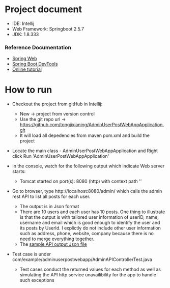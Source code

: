 # Project document

* IDE: Intellij
* Web Framework: Springboot 2.5.7
* JDK: 1.8.333

### Reference Documentation

* [Spring Web](https://docs.spring.io/spring-boot/docs/3.0.5/reference/htmlsingle/#web)
* [Spring Boot DevTools](https://docs.spring.io/spring-boot/docs/3.0.5/reference/htmlsingle/#using.devtools)
* [Online tutorial](https://www.concretepage.com/spring-5/spring-resttemplate-getforobject)


# How to run

* Checkout the project from gitHub in Intellij: 
    - New -> project from version control 
    - Use the git repo url -> https://github.com/tongjixianing/AdminUserPostWebAppApplication.git
    - It will load all depedencies from maven pom.xml and build the project

* Locate the main class - AdminUserPostWebAppApplication and Right click Run 'AdminUserPostWebAppApplication'

* In the console, watch for the following output which indicate Web server starts:

   - Tomcat started on port(s): 8080 (http) with context path ''

* Go to browser, type http://localhost:8080/admin/ which calls the admin rest API to list all posts for each user. 
  - The output is in Json format
  - There are 10 users and each user has 10 posts. One thing to illustrate is that the output is with tailored user information of userID, name, username and email which is good enough to identify the user and its posts by UserId. I explictly do not include other user information such as address, phone, website, company because there is no need to merge everything together.
  - The [sample API output Json file](https://github.com/tongjixianing/AdminUserPostWebAppApplication/blob/master/alluserposts.json)

* Test case is under com/example/adminuserpostwebapp/AdminAPIControllerTest.java
  - Test cases conduct the returned values for each method as well as simulating the API http service unavailibility for the app to handle such exceptions
